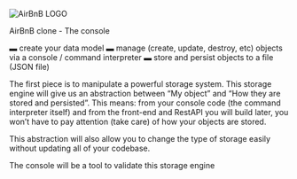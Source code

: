 ![AirBnB LOGO](https://s3.amazonaws.com/alx-intranet.hbtn.io/uploads/medias/2018/6/65f4a1dd9c51265f49d0.png?X-Amz-Algorithm=AWS4-HMAC-SHA256&X-Amz-Credential=AKIARDDGGGOUSBVO6H7D%2F20240205%2Fus-east-1%2Fs3%2Faws4_request&X-Amz-Date=20240205T161305Z&X-Amz-Expires=86400&X-Amz-SignedHeaders=host&X-Amz-Signature=10967ace3b71b589adca1b1e0eee17c4043ff278c7bd834db6ba5d5b9e89bd80)

AirBnB clone - The console

▬ create your data model
▬ manage (create, update, destroy, etc) objects via a console / command interpreter
▬ store and persist objects to a file (JSON file)

The first piece is to manipulate a powerful storage system. This storage engine will give us an abstraction between “My object” and “How they are stored and persisted”. This means: from your console code (the command interpreter itself) and from the front-end and RestAPI you will build later, you won’t have to pay attention (take care) of how your objects are stored.

This abstraction will also allow you to change the type of storage easily without updating all of your codebase.

The console will be a tool to validate this storage engine
